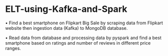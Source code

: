 # ELT-using-Kafka-and-Spark
• Find a best smartphone on Flipkart Big Sale by scraping data from Flipkart website then ingestion data (Kafka) to MongoDB
database.

• Read data from database and processing data by pyspark and find a best smartphone based on ratings and number of
reviews in different price ranges.
